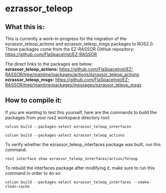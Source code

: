 # ezrassor_teleop

## What this is:  

This is currently a work-in-progress for the migration of the ezrassor_teleop_actions and ezrassor_teleop_msgs packages to ROS2.0.  
These packages come from the EZ-RASSOR GitHub repository: https://github.com/FlaSpaceInst/EZ-RASSOR  

The direct links to the packages are below:   
**ezrassor_teleop_actions:** https://github.com/FlaSpaceInst/EZ-RASSOR/tree/mainline/packages/actions/ezrassor_teleop_actions  
**ezrassor_teleop_msgs:** https://github.com/FlaSpaceInst/EZ-RASSOR/tree/mainline/packages/messages/ezrassor_teleop_msgs  

## How to compile it:

If you are wanting to test this yourself, here are the commands to build the packages from your ros2 workspace directory root:  

`colcon build --packages-select ezrassor_teleop_interfaces`  

`colcon build --packages-select ezrassor_teleop_actions`  

To verify whether the ezrassor_teleop_interfaces package was built, run this command:  

`ros2 interface show ezrassor_teleop_interfaces/action/Teleop`  

To rebuild the interfaces package after modifying it, make sure to run this command in order to do so:  

`colcon build --packages-select ezrassor_teleop_interfaces --cmake-clean-cache`  
